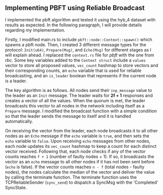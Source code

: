 ## Implementing PBFT using Reliable Broadcast

I implemented the pbft algorithm and tested it using the hyb_4 dataset with results as expected. In the following paragraph, I will provide details regarding my implementation.

Firstly, I modified main.rs to include `pbft::node::Context::spawn()` which spawns a pbft node. Then, I created 3 different message types for the protocol: `Init(u64)`, `Prepare(Msg)`, and `Echo(Msg)` for different stages as I will explain ahead. I replaced the `context.rs` file for *pbft* with the one from *rbc*. Some key variables added to the `Context struct` include a `values` vector to store all proposed values, `vec_count` hashmap to store vectors and their corresponding counts, an `echo` variable that is used for reliable broadcasting, and an `is_leader` boolean that represents if the current node is a leader.

The key algorithm is as follows. All nodes send their `inp_message` value to the leader as an `Init` message. The leader waits for **2f + 1** responses and creates a vector of all the values. When the quorum is met, the leader broadcasts this vector to all nodes in the network including itself as a `Prepare` message. I modified the broadcast function with a simple condition so that the leader sends the message to itself and it is handled automatically.

On receiving the vector from the leader, each node broadcasts it to all other nodes as an `Echo` message if the `echo` variable is `true`, and then sets the `echo` variable to `false`. Upon receiving `echo` messages from other nodes, each node updates its `vec_count` hashmap to keep a count for each distinct vector received. Following that, each node checks if any of the vector counts reaches `f + 1` (number of faulty nodes + 1). If so, it broadcasts the vector as an `echo` message to all other nodes if it has not been sent before (`echo` is false). If the vector counts reaches `n - f` (total nodes - faulty nodes), the nodes calculate the median of the vector and deliver the value by calling the terminate function. The terminate function uses the TCPReliableSender (`sync_send`) to dispatch a SyncMsg with the 'Completed' SyncState.
